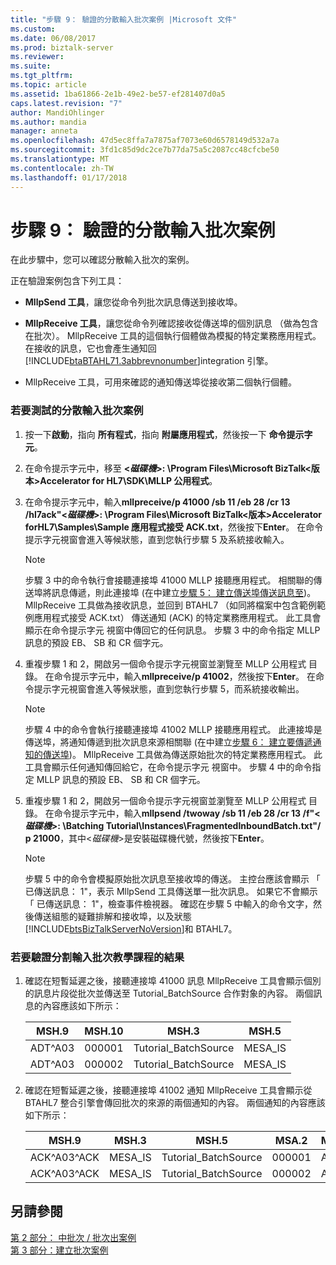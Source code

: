 ```yaml
---
title: "步驟 9： 驗證的分散輸入批次案例 |Microsoft 文件"
ms.custom: 
ms.date: 06/08/2017
ms.prod: biztalk-server
ms.reviewer: 
ms.suite: 
ms.tgt_pltfrm: 
ms.topic: article
ms.assetid: 1ba61866-2e1b-49e2-be57-ef281407d0a5
caps.latest.revision: "7"
author: MandiOhlinger
ms.author: mandia
manager: anneta
ms.openlocfilehash: 47d5ec8ffa7a7875af7073e60d6578149d532a7a
ms.sourcegitcommit: 3fd1c85d9dc2ce7b77da75a5c2087cc48cfcbe50
ms.translationtype: MT
ms.contentlocale: zh-TW
ms.lasthandoff: 01/17/2018
---
```

# <a name="step-9-verify-the-fragmented-inbound-batch-scenario"></a>步驟 9： 驗證的分散輸入批次案例
在此步驟中，您可以確認分散輸入批次的案例。  
  
 正在驗證案例包含下列工具：  
  
-   **MllpSend 工具**，讓您從命令列批次訊息傳送到接收埠。  
  
-   **MllpReceive 工具**，讓您從命令列確認接收從傳送埠的個別訊息 （做為包含在批次）。 MllpReceive 工具的這個執行個體做為模擬的特定業務應用程式。 在接收的訊息，它也會產生通知回[!INCLUDE[btaBTAHL71.3abbrevnonumber](../../includes/btabtahl71-3abbrevnonumber-md.md)]integration 引擎。  
  
-   MllpReceive 工具，可用來確認的通知傳送埠從接收第二個執行個體。  
  
### <a name="to-test-the-fragmented-inbound-batch-scenario"></a>若要測試的分散輸入批次案例  
  
1.  按一下**啟動**，指向 **所有程式**，指向 **附屬應用程式**，然後按一下 **命令提示字元**。  
  
2.  在命令提示字元中，移至 **\<*磁碟機*\>: \Program Files\Microsoft BizTalk\<版本\>Accelerator for HL7\SDK\MLLP 公用程式**。  
  
3.  在命令提示字元中，輸入**mllpreceive/p 41000 /sb 11 /eb 28 /cr 13 /hl7ack"\<*磁碟機*\>: \Program Files\Microsoft BizTalk\<版本\>Accelerator forHL7\Samples\Sample 應用程式接受 ACK.txt**，然後按下**Enter**。 在命令提示字元視窗會進入等候狀態，直到您執行步驟 5 及系統接收輸入。  
  
    > [!NOTE]
    >  步驟 3 中的命令執行會接聽連接埠 41000 MLLP 接聽應用程式。 相關聯的傳送埠將訊息傳遞，則此連接埠 (在中建立[步驟 5： 建立傳送埠傳送訊息至](../../adapters-and-accelerators/accelerator-hl7/step-5-create-a-send-port-to-deliver-messages.md))。 MllpReceive 工具做為接收訊息，並回到 BTAHL7 （如同將檔案中包含範例範例應用程式接受 ACK.txt） 傳送通知 (ACK) 的特定業務應用程式。 此工具會顯示在命令提示字元 視窗中傳回它的任何訊息。 步驟 3 中的命令指定 MLLP 訊息的預設 EB、 SB 和 CR 個字元。  
  
4.  重複步驟 1 和 2，開啟另一個命令提示字元視窗並瀏覽至 MLLP 公用程式 目錄。 在命令提示字元中，輸入**mllpreceive/p 41002**，然後按下**Enter**。 在命令提示字元視窗會進入等候狀態，直到您執行步驟 5，而系統接收輸出。  
  
    > [!NOTE]
    >  步驟 4 中的命令會執行接聽連接埠 41002 MLLP 接聽應用程式。 此連接埠是傳送埠，將通知傳遞到批次訊息來源相關聯 (在中建立[步驟 6： 建立要傳遞通知的傳送埠](../../adapters-and-accelerators/accelerator-hl7/step-6-create-a-send-port-to-deliver-acknowledgments.md))。 MllpReceive 工具做為傳送原始批次的特定業務應用程式。 此工具會顯示任何通知傳回給它，在命令提示字元 視窗中。 步驟 4 中的命令指定 MLLP 訊息的預設 EB、 SB 和 CR 個字元。  
  
5.  重複步驟 1 和 2，開啟另一個命令提示字元視窗並瀏覽至 MLLP 公用程式 目錄。 在命令提示字元中，輸入**mllpsend /twoway /sb 11 /eb 28 /cr 13 /f"\<*磁碟機*\>: \Batching Tutorial\Instances\FragmentedInboundBatch.txt"/ p 21000**，其中\<*磁碟機*\>是安裝磁碟機代號，然後按下**Enter**。  
  
    > [!NOTE]
    >  步驟 5 中的命令會模擬原始批次訊息至接收埠的傳送。 主控台應該會顯示 「 已傳送訊息： 1"，表示 MllpSend 工具傳送單一批次訊息。 如果它不會顯示 「 已傳送訊息： 1"，檢查事件檢視器。 確認在步驟 5 中輸入的命令文字，然後傳送組態的疑難排解和接收埠，以及狀態[!INCLUDE[btsBizTalkServerNoVersion](../../includes/btsbiztalkservernoversion-md.md)]和 BTAHL7。  
  
### <a name="to-verify-the-results-of-the-fragmented-inbound-batch-tutorial"></a>若要驗證分割輸入批次教學課程的結果  
  
1.  確認在短暫延遲之後，接聽連接埠 41000 訊息 MllpReceive 工具會顯示個別的訊息片段從批次並傳送至 Tutorial_BatchSource 合作對象的內容。 兩個訊息的內容應該如下所示：  
  
    |MSH.9|MSH.10|MSH.3|MSH.5|  
    |-----------|------------|-----------|-----------|  
    |ADT^A03|000001|Tutorial_BatchSource|MESA_IS|  
    |ADT^A03|000002|Tutorial_BatchSource|MESA_IS|  
  
2.  確認在短暫延遲之後，接聽連接埠 41002 通知 MllpReceive 工具會顯示從 BTAHL7 整合引擎會傳回批次的來源的兩個通知的內容。 兩個通知的內容應該如下所示：  
  
    |MSH.9|MSH.3|MSH.5|MSA.2|MSA.1|  
    |-----------|-----------|-----------|-----------|-----------|  
    |ACK^A03^ACK|MESA_IS|Tutorial_BatchSource|000001|AA|  
    |ACK^A03^ACK|MESA_IS|Tutorial_BatchSource|000002|AA|  
  
## <a name="see-also"></a>另請參閱  
 [第 2 部分： 中批次 / 批次出案例](../../adapters-and-accelerators/accelerator-hl7/part-2-batch-in-batch-out-scenario.md)   
 [第 3 部分：建立批次案例](../../adapters-and-accelerators/accelerator-hl7/part-3-create-batch-scenario.md)